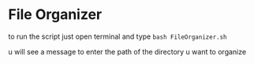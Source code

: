 # File Organizer

to run the script just open terminal and type `bash FileOrganizer.sh`

u will see a message to enter the path of the directory u want to organize
